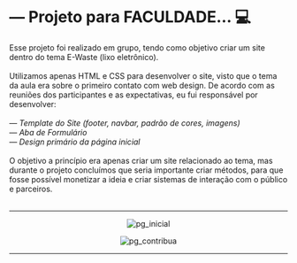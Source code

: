 # — Projeto para FACULDADE... 💻
Esse projeto foi realizado em grupo, tendo como objetivo criar um site dentro do tema E-Waste (lixo eletrônico).
<br><br>
Utilizamos apenas HTML e CSS para desenvolver o site, visto que o tema da aula era sobre o primeiro contato com web design. De acordo com as reuniões dos participantes e as expectativas, eu fui responsável por desenvolver:
<br><br>
<i>
— Template do Site (footer, navbar, padrão de cores, imagens)<br>
— Aba de Formulário<br>
— Design primário da página inicial</i>
<br><br>
O objetivo a princípio era apenas criar um site relacionado ao tema, mas durante o projeto concluímos que seria importante criar métodos, para que fosse possível monetizar a ideia e criar sistemas de interação com o público e parceiros.
<br><br>
<hr>
<div align="center">

  ![pg_inicial](https://user-images.githubusercontent.com/72578580/176976581-4da536fe-c762-4b46-b44b-4ecf9ee1555c.PNG)

  ![pg_contribua](https://user-images.githubusercontent.com/72578580/176976593-3d5bcb13-2111-4d94-819d-07396cdf53af.PNG)

  
</div>
<hr>
